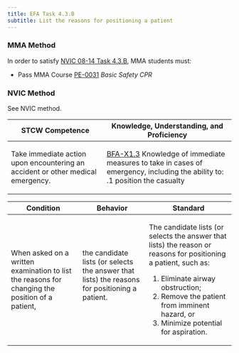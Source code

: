 ```yaml
---
title: EFA Task 4.3.B 
subtitle: List the reasons for positioning a patient
---
```



### MMA Method

In order to satisfy  [NVIC 08-14  Task  4.3.B](/stcw23/assets/images/nvic-08-14.pdf), MMA students must:

* Pass MMA Course  [PE-0031](PE-0031) *Basic Safety CPR*


### NVIC Method

<a onclick="togglevisibility('nvic_methods')" >See NVIC method.</a>

<div id='nvic_methods' class='hide'>

<table>
<thead>
<tr>
<th class='forty'> STCW Competence </th>
<th class='sixty'> Knowledge, Understanding, and Proficiency </th>
</tr>
</thead>




<tbody>
<tr><td markdown='1'>

Take immediate action upon encountering an accident or other medical emergency.

</td><td markdown='1'>

[BFA-X1.3](../../tables/613.html#BFA-X1.3) Knowledge of immediate measures to take in cases of emergency, including the ability to:
.1  position the casualty

</td></tr>


</tbody>
</table>


<table>
<thead>
<tr><th class='twenty'>  Condition </th><th class='twenty'> Behavior </th><th  class='sixty'>Standard </th></tr>
</thead>
<tbody >



<tr><td markdown='1'>

When asked on a written examination to list the reasons for changing the position of a patient,

</td><td markdown='1'>

the candidate lists (or selects the answer that lists) the reasons for positioning a patient.

<br>

<div class="tooltip">
<span class="tooltiptext">
</span>
</div>


</td><td markdown='1'>

The candidate lists (or selects the answer that lists) the reason or reasons for positioning a patient, such as:
 
1. Eliminate airway obstruction; 
2. Remove the patient from imminent hazard, or 
3. Minimize potential for aspiration.

</td></tr>
</tbody>
</table>
</div>
